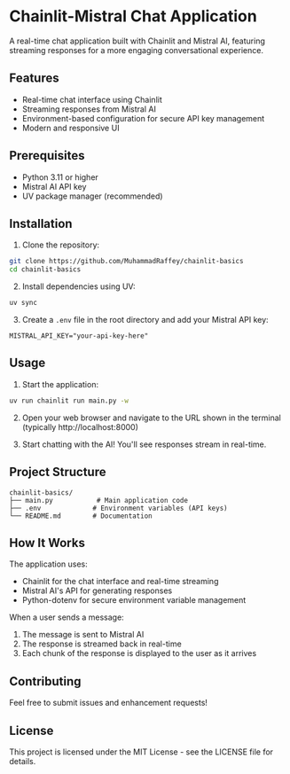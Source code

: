 # Chainlit-Mistral Chat Application

A real-time chat application built with Chainlit and Mistral AI, featuring streaming responses for a more engaging conversational experience.

## Features

- Real-time chat interface using Chainlit
- Streaming responses from Mistral AI
- Environment-based configuration for secure API key management
- Modern and responsive UI

## Prerequisites

- Python 3.11 or higher
- Mistral AI API key
- UV package manager (recommended)

## Installation

1. Clone the repository:

```bash
git clone https://github.com/MuhammadRaffey/chainlit-basics
cd chainlit-basics
```

2. Install dependencies using UV:

```bash
uv sync
```

3. Create a `.env` file in the root directory and add your Mistral API key:

```env
MISTRAL_API_KEY="your-api-key-here"
```

## Usage

1. Start the application:

```bash
uv run chainlit run main.py -w
```

2. Open your web browser and navigate to the URL shown in the terminal (typically http://localhost:8000)

3. Start chatting with the AI! You'll see responses stream in real-time.

## Project Structure

```
chainlit-basics/
├── main.py           # Main application code
├── .env             # Environment variables (API keys)
└── README.md        # Documentation
```

## How It Works

The application uses:

- Chainlit for the chat interface and real-time streaming
- Mistral AI's API for generating responses
- Python-dotenv for secure environment variable management

When a user sends a message:

1. The message is sent to Mistral AI
2. The response is streamed back in real-time
3. Each chunk of the response is displayed to the user as it arrives


## Contributing

Feel free to submit issues and enhancement requests!

## License

This project is licensed under the MIT License - see the LICENSE file for details.





